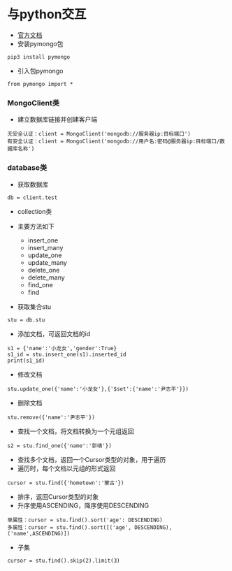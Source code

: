 # 与python交互

* [官方文档](http://api.mongodb.com/python/current/index.html)
* 安装pymongo包

```
pip3 install pymongo
```

* 引入包pymongo

```
from pymongo import *
```

### MongoClient类

* 建立数据库链接并创建客户端

```
无安全认证：client = MongoClient('mongodb://服务器ip:目标端口')
有安全认证：client = MongoClient('mongodb://用户名:密码@服务器ip:目标端口/数据库名称')
```

### database类

* 获取数据库

```
db = client.test
```

* collection类

* 主要方法如下
  * insert_one
  * insert_many
  * update_one
  * update_many
  * delete_one
  * delete_many
  * find_one
  * find
 
* 获取集合stu

```
stu = db.stu
```

* 添加文档，可返回文档的id

```
s1 = {'name':'小龙女','gender':True}
s1_id = stu.insert_one(s1).inserted_id
print(s1_id)
```

* 修改文档

```
stu.update_one({'name':'小龙女'},{'$set':{'name':'尹志平'}})
```

* 删除文档

```
stu.remove({'name':'尹志平'})
```

* 查找一个文档，将文档转换为一个元组返回

```
s2 = stu.find_one({'name':'郭靖'})
```

* 查找多个文档，返回一个Cursor类型的对象，用于遍历
* 遍历时，每个文档以元组的形式返回

```
cursor = stu.find({'hometown':'蒙古'})
```

* 排序，返回Cursor类型的对象
* 升序使用ASCENDING，降序使用DESCENDING

```
单属性：cursor = stu.find().sort('age': DESCENDING)
多属性：cursor = stu.find().sort([('age', DESCENDING),('name',ASCENDING)])
```

* 子集

```
cursor = stu.find().skip(2).limit(3)
```